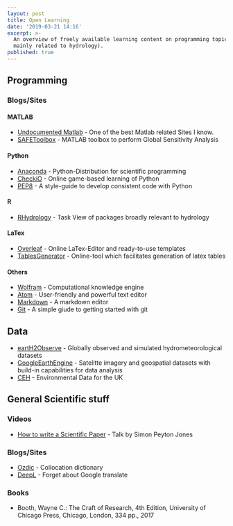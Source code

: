 ```yaml
---
layout: post
title: Open Learning
date: '2019-03-21 14:16'
excerpt: >-
  An overview of freely available learning content on programming topics (though
  mainly related to hydrology).
published: true
---
```


## Programming

### Blogs/Sites
#### MATLAB
- [Undocumented Matlab](http://undocumentedmatlab.com/) - One of the best Matlab related Sites I know.
- [SAFEToolbox](https://www.safetoolbox.info/) - MATLAB toolbox to perform Global Sensitivity Analysis


#### Python
- [Anaconda](https://conda.io/projects/conda/en/latest/index.html) - Python-Distribution for scientific programming
- [CheckiO](https://www.checkio.org) - Online game-based learning of Python
- [PEP8](https://www.python.org/dev/peps/pep-0008/) - A style-guide to develop consistent code with Python


#### R
- [RHydrology](https://github.com/ropensci/Hydrology) - Task View of packages broadly relevant to hydrology


#### LaTex
- [Overleaf](https://www.overleaf.com/) - Online LaTex-Editor and ready-to-use templates
- [TablesGenerator](http://www.tablesgenerator.com/) - Online-tool which facilitates generation of latex tables


#### Others
 - [Wolfram](https://www.wolframalpha.com/) - Computational knowledge engine
 - [Atom](https://atom.io/) - User-friendly and powerful text editor
 - [Markdown](https://typora.io/) - A markdown editor
 - [Git](https://rogerdudler.github.io/git-guide/index.html) - A simple giude to getting started with git

## Data
- [eartH2Observe](https://wci.earth2observe.eu/portal/) - Globally observed and simulated hydrometeorological datasets
- [GoogleEarthEngine](https://earthengine.google.com/) - Satelitte imagery and geospatial datasets with build-in capabilities for data analysis
- [CEH](https://eip.ceh.ac.uk/) - Environmental Data for the UK


## General Scientific stuff

### Videos
- [How to write a Scientific Paper](https://www.youtube.com/watch?v=g3dkRsTqdDA) - Talk by Simon Peyton Jones


### Blogs/Sites
- [Ozdic](http://ozdic.com/) - Collocation dictionary
- [DeepL](https://www.deepl.com/home) - Forget about Google translate


### Books
- Booth, Wayne C.: The Craft of Research, 4th Edition, University of Chicago Press, Chicago, London, 334 pp., 2017
